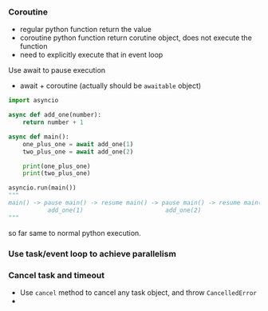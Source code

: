 ### Coroutine
- regular python function return the value
- coroutine python function return corutine object, does not execute the function
- need to explicitly execute that in event loop

Use await to pause execution
- await + coroutine (actually should be `awaitable` object)


```python
import asyncio

async def add_one(number):
    return number + 1

async def main():
    one_plus_one = await add_one(1)
    two_plus_one = await add_one(2)

    print(one_plus_one)
    print(two_plus_one)

asyncio.run(main())
"""
main() -> pause main() -> resume main() -> pause main() -> resume main()
           add_one(1)                       add_one(2)
"""
```
so far same to normal python execution.

### Use task/event loop to achieve parallelism


### Cancel task and timeout
- Use `cancel` method to cancel any task object, and throw `CancelledError`
- 